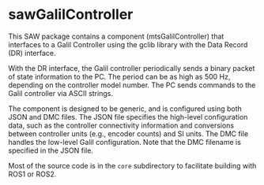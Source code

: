 
# sawGalilController

This SAW package contains a component (mtsGalilController) that interfaces to a Galil Controller
using the gclib library with the Data Record (DR) interface.

With the DR interface, the Galil controller periodically sends a binary packet of state information to the PC.
The period can be as high as 500 Hz, depending on the controller model number.
The PC sends commands to the Galil controller via ASCII strings.

The component is designed to be generic, and is configured using both JSON and DMC files.
The JSON file specifies the high-level configuration data, such as the controller connectivity information
and conversions between controller units (e.g., encoder counts) and SI units.
The DMC file handles the low-level Galil configuration. Note that the DMC filename is specified in
the JSON file.

Most of the source code is in the `core` subdirectory to facilitate building with ROS1 or ROS2.
